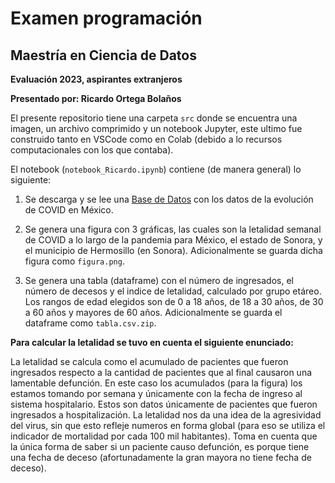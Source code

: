 # Examen programación

## Maestría en Ciencia de Datos

**Evaluación 2023, aspirantes extranjeros**

**Presentado por: Ricardo Ortega Bolaños**

El presente repositorio tiene una carpeta `src` donde se encuentra una imagen, un archivo comprimido y un notebook Jupyter, este ultimo fue construido tanto en VSCode como en Colab (debido a lo recursos computacionales con los que contaba).

El notebook (`notebook_Ricardo.ipynb`) contiene (de manera general) lo siguiente:

1. Se descarga y se lee una [Base de Datos](https://www.gob.mx/salud/documentos/datos-abiertos-152127) con los datos de la evolución de COVID en México.

2. Se genera una figura con 3 gráficas, las cuales son la letalidad semanal de COVID a lo largo de la pandemia para México, el estado de Sonora, y el municipio de Hermosillo (en Sonora). Adicionalmente se guarda dicha figura como `figura.png`.

3. Se genera una tabla (dataframe) con el número de ingresados, el número de decesos y el indice de letalidad, calculado por grupo etáreo. Los rangos de edad elegidos son de 0 a 18 años, de 18 a 30 años, de 30 a 60 años y mayores de 60 años. Adicionalmente se guarda el dataframe como `tabla.csv.zip`.


**Para calcular la letalidad se tuvo en cuenta el siguiente enunciado:**

La letalidad se calcula como el acumulado de pacientes que fueron ingresados respecto a la cantidad de pacientes que al final causaron una lamentable defunción. En este caso los acumulados (para la figura) los estamos tomando por semana y únicamente con la fecha de ingreso al sistema hospitalario. Estos son datos únicamente de pacientes que fueron ingresados a hospitalización. La letalidad nos da una idea de la agresividad del virus, sin que esto refleje numeros en forma global (para eso se utiliza el indicador de mortalidad por cada 100 mil habitantes). Toma en cuenta que la única forma de saber si un paciente causo defunción, es porque tiene una fecha de deceso (afortunadamente la gran mayora no tiene fecha de deceso).
